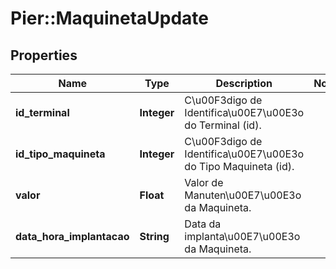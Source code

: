 # Pier::MaquinetaUpdate

## Properties
Name | Type | Description | Notes
------------ | ------------- | ------------- | -------------
**id_terminal** | **Integer** | C\u00F3digo de Identifica\u00E7\u00E3o do Terminal (id). | 
**id_tipo_maquineta** | **Integer** | C\u00F3digo de Identifica\u00E7\u00E3o do Tipo Maquineta (id). | 
**valor** | **Float** | Valor de Manuten\u00E7\u00E3o da Maquineta. | 
**data_hora_implantacao** | **String** | Data da implanta\u00E7\u00E3o da Maquineta. | 


